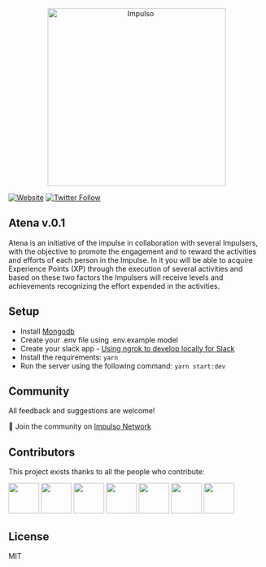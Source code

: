 <p align="center">
  <a href="https://impulso.network/" target="_blank" alt="Impulso Network">
    <img src="https://impulso.network/assets/images/impulsonetwork-logo.svg" alt="Impulso" width="350px" />
  </a>
</p>

[![Website](https://img.shields.io/website-up-down-green-red/http/shields.io.svg?label=about)](http://impulso.network)
[![Twitter Follow](https://img.shields.io/twitter/follow/impulsonetwork.svg?style=social&label=Follow)](https://twitter.com/impulsonetwork)

## Atena v.0.1

Atena is an initiative of the impulse in collaboration with several Impulsers, with the objective to promote the engagement and to reward the activities and efforts of each person in the Impulse. In it you will be able to acquire Experience Points (XP) through the execution of several activities and based on these two factors the Impulsers will receive levels and achievements recognizing the effort expended in the activities.

## Setup

- Install [Mongodb](https://www.mongodb.com/)
- Create your .env file using .env.example model
- Create your slack app - [Using ngrok to develop locally for Slack](https://api.slack.com/tutorials/tunneling-with-ngrok)
- Install the requirements: `yarn`
- Run the server using the following command: `yarn start:dev`

## Community

All feedback and suggestions are welcome!

💬 Join the community on [Impulso Network](https://impulso.network)

## Contributors

This project exists thanks to all the people who contribute:

<p>
<img src="https://ca.slack-edge.com/T7ZU9V5S6-UCJA2A8Q5-1641bfb963de-48" width="60px">
<img src="https://ca.slack-edge.com/T7ZU9V5S6-UB348CP6Z-0c38a12a4dc6-48" width="60px">
<img src="https://ca.slack-edge.com/T7ZU9V5S6-U9670TYSJ-81d8f97e5554-48" width="60px">
<img src="https://ca.slack-edge.com/T7ZU9V5S6-U7ZD2FCBB-38b85b8fe171-48" width="60px">
<img src="https://ca.slack-edge.com/T7ZU9V5S6-UAR3DR2AV-g611e782a6b7-48" width="60px">
<img src="https://ca.slack-edge.com/T7ZU9V5S6-UCDNR1N59-5ae8f8e81f9f-48" width="60px">
<img src="https://ca.slack-edge.com/T7ZU9V5S6-UCJPCNB70-28c3b996d546-48" width="60px">
</p>

## License

MIT
